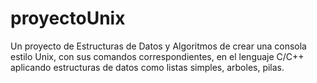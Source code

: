 # proyectoUnix
Un proyecto de Estructuras de Datos y Algoritmos de crear una consola estilo Unix, con sus comandos correspondientes, en el lenguaje C/C++ aplicando estructuras de datos como listas simples, arboles, pilas.

